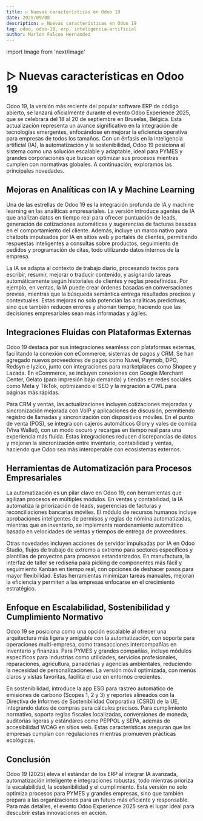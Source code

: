 ```yaml
---
title: ▷ Nuevas características en Odoo 19
date: 2025/09/08
description: ▷ Nuevas características en Odoo 19
tag: odoo, odoo-19, erp, inteligencia-artificial
author: Marlon Falcon Hernandez
---
```

import Image from 'next/image'

# ▷ Nuevas características en Odoo 19

Odoo 19, la versión más reciente del popular software ERP de código abierto, se lanzará oficialmente durante el evento Odoo Experience 2025, que se celebrará del 18 al 20 de septiembre en Bruselas, Bélgica. Esta actualización representa un avance significativo en la integración de tecnologías emergentes, enfocándose en mejorar la eficiencia operativa para empresas de todos los tamaños. Con un énfasis en la inteligencia artificial (IA), la automatización y la sostenibilidad, Odoo 19 posiciona al sistema como una solución escalable y adaptable, ideal para PYMES y grandes corporaciones que buscan optimizar sus procesos mientras cumplen con normativas globales. A continuación, exploramos las principales novedades.

## Mejoras en Analíticas con IA y Machine Learning

Una de las estrellas de Odoo 19 es la integración profunda de IA y machine learning en las analíticas empresariales. La versión introduce agentes de IA que analizan datos en tiempo real para ofrecer puntuación de leads, generación de cotizaciones automáticas y sugerencias de facturas basadas en el comportamiento del cliente. Además, incluye un marco nativo para chatbots impulsados por IA en sitios web y portales de clientes, permitiendo respuestas inteligentes a consultas sobre productos, seguimiento de pedidos y programación de citas, todo utilizando datos internos de la empresa.

La IA se adapta al contexto de trabajo diario, procesando textos para escribir, resumir, mejorar o traducir contenido, y asignando tareas automáticamente según historiales de clientes y reglas predefinidas. Por ejemplo, en ventas, la IA puede crear órdenes basadas en conversaciones previas, mientras que la búsqueda semántica entrega resultados precisos y contextuales. Estas mejoras no solo potencian las analíticas predictivas, sino que también reducen errores y ahorran tiempo, haciendo que las decisiones empresariales sean más informadas y ágiles.

## Integraciones Fluidas con Plataformas Externas

Odoo 19 destaca por sus integraciones seamless con plataformas externas, facilitando la conexión con eCommerce, sistemas de pagos y CRM. Se han agregado nuevos proveedores de pagos como Nuvei, Paymob, DPO, Redsyn e Iyzico, junto con integraciones para marketplaces como Shopee y Lazada. En eCommerce, se incluyen conexiones con Google Merchant Center, Gelato (para impresión bajo demanda) y tiendas en redes sociales como Meta y TikTok, optimizando el SEO y la migración a OWL para páginas más rápidas.

Para CRM y ventas, las actualizaciones incluyen cotizaciones mejoradas y sincronización mejorada con VoIP y aplicaciones de discusión, permitiendo registro de llamadas y sincronización con dispositivos móviles. En el punto de venta (POS), se integra con cajeros automáticos Glory y vales de comida (Viva Wallet), con un modo oscuro y recargas en tiempo real para una experiencia más fluida. Estas integraciones reducen discrepancias de datos y mejoran la sincronización entre inventario, contabilidad y ventas, haciendo que Odoo sea más interoperable con ecosistemas externos.

## Herramientas de Automatización para Procesos Empresariales

La automatización es un pilar clave en Odoo 19, con herramientas que agilizan procesos en múltiples módulos. En ventas y contabilidad, la IA automatiza la priorización de leads, sugerencias de facturas y reconciliaciones bancarias móviles. El módulo de recursos humanos incluye aprobaciones inteligentes de permisos y reglas de nómina automatizadas, mientras que en inventario, se implementa reordenamiento automático basado en velocidades de ventas y tiempos de entrega de proveedores.

Otras novedades incluyen acciones de servidor impulsadas por IA en Odoo Studio, flujos de trabajo de extremo a extremo para sectores específicos y plantillas de proyectos para procesos estandarizados. En manufactura, la interfaz de taller se rediseña para picking de componentes más fácil y seguimiento Kanban en tiempo real, con opciones de deshacer pasos para mayor flexibilidad. Estas herramientas minimizan tareas manuales, mejoran la eficiencia y permiten a las empresas enfocarse en el crecimiento estratégico.

## Enfoque en Escalabilidad, Sostenibilidad y Cumplimiento Normativo

Odoo 19 se posiciona como una opción escalable al ofrecer una arquitectura más ligera y amigable con la automatización, con soporte para operaciones multi-empresa, como transacciones intercompañías en inventario y finanzas. Para PYMES y grandes compañías, incluye módulos específicos para industrias como utilidades, servicios profesionales, reparaciones, agricultura, panaderías y agencias ambientales, reduciendo la necesidad de personalizaciones. La versión móvil optimizada, con menús claros y vistas favoritas, facilita el uso en entornos crecientes.

En sostenibilidad, introduce la app ESG para rastreo automático de emisiones de carbono (Scopes 1, 2 y 3) y reportes alineados con la Directiva de Informes de Sostenibilidad Corporativa (CSRD) de la UE, integrando datos de compras para cálculos precisos. Para cumplimiento normativo, soporta reglas fiscales localizadas, conversiones de moneda, auditorías ligeras y estándares como PEPPOL y SEPA, además de accesibilidad WCAG en sitios web. Estas características aseguran que las empresas cumplan con regulaciones mientras promueven prácticas ecológicas.

## Conclusión

Odoo 19 (2025) eleva el estándar de los ERP al integrar IA avanzada, automatización inteligente e integraciones robustas, todo mientras prioriza la escalabilidad, la sostenibilidad y el cumplimiento. Esta versión no solo optimiza procesos para PYMES y grandes empresas, sino que también prepara a las organizaciones para un futuro más eficiente y responsable. Para más detalles, el evento Odoo Experience 2025 será el lugar ideal para descubrir estas innovaciones en acción.